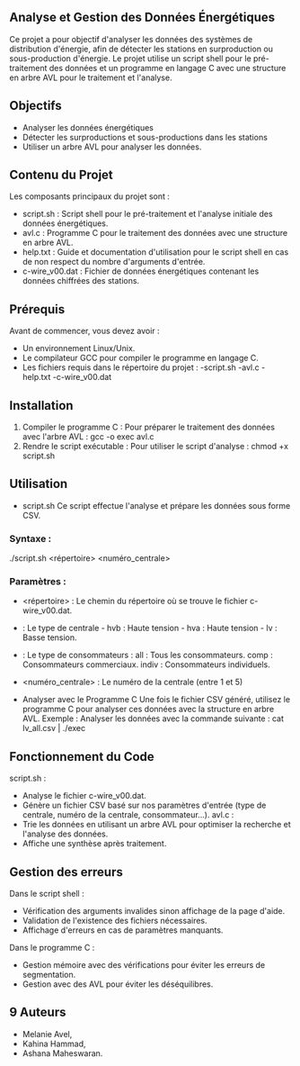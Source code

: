 ## Analyse et Gestion des Données Énergétiques

Ce projet a pour objectif d'analyser les données des systèmes de distribution d'énergie, afin de détecter les stations en surproduction ou sous-production d'énergie. Le projet utilise un script shell pour le pré-traitement des données et un programme en langage C avec une structure en arbre AVL pour le traitement et l'analyse.

##  Objectifs
- Analyser les données énergétiques 
- Détecter les surproductions et sous-productions dans les stations 
- Utiliser un arbre AVL pour analyser les données.

##  Contenu du Projet
Les composants principaux du projet sont :
- script.sh : Script shell pour le pré-traitement et l'analyse initiale des données énergétiques.
- avl.c : Programme C pour le traitement des données avec une structure en arbre AVL.
- help.txt : Guide et documentation d'utilisation pour le script shell en cas de non respect du nombre d'arguments d'entrée.
- c-wire_v00.dat : Fichier de données énergétiques contenant les données chiffrées des stations.
  
##  Prérequis
Avant de commencer, vous devez avoir :
- Un environnement Linux/Unix.
- Le compilateur GCC pour compiler le programme en langage C.
- Les fichiers requis dans le répertoire du projet :
  -script.sh 
  -avl.c
  -help.txt 
  -c-wire_v00.dat


##  Installation

1. Compiler le programme C : Pour préparer le traitement des données avec l'arbre AVL : gcc -o exec avl.c 
2. Rendre le script exécutable : Pour utiliser le script d'analyse : chmod +x script.sh

##  Utilisation

- script.sh
Ce script effectue l'analyse et prépare les données sous forme CSV.
### Syntaxe : 
./script.sh <répertoire> <type> <consommateur> <numéro_centrale>
### Paramètres :
- <répertoire> : Le chemin du répertoire où se trouve le fichier c-wire_v00.dat.
- <type> : Le type de centrale 
        - hvb : Haute tension
        - hva : Haute tension
        - lv : Basse tension.
- <consommateur> : Le type de consommateurs : all : Tous les consommateurs.  comp : Consommateurs commerciaux.  indiv : Consommateurs individuels.
- <numéro_centrale> : Le numéro de la centrale (entre 1 et 5)

- Analyser avec le Programme C
Une fois le fichier CSV généré, utilisez le programme C pour analyser ces données avec la structure en arbre AVL.
Exemple : Analyser les données avec la commande suivante : cat lv_all.csv | ./exec

##  Fonctionnement du Code

 script.sh :
- Analyse le fichier c-wire_v00.dat.
- Génère un fichier CSV basé sur nos paramètres d'entrée (type de centrale, numéro de la centrale, consommateur...).
avl.c :
- Trie les données en utilisant un arbre AVL pour optimiser la recherche et l'analyse des données.
- Affiche une synthèse après traitement.


##  Gestion des erreurs

Dans le script shell :
- Vérification des arguments invalides sinon affichage de la page d'aide.
- Validation de l'existence des fichiers nécessaires.
- Affichage d'erreurs en cas de paramètres manquants.

Dans le programme C :
- Gestion mémoire avec des vérifications pour éviter les erreurs de segmentation.
- Gestion avec des AVL pour éviter les déséquilibres.



## 9 Auteurs
- Melanie Avel,
- Kahina Hammad,
- Ashana Maheswaran.




